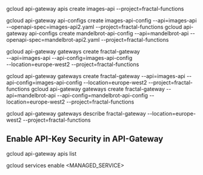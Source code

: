 gcloud api-gateway apis create images-api --project=fractal-functions

gcloud api-gateway api-configs create images-api-config --api=images-api --openapi-spec=images-api2.yaml --project=fractal-functions
gcloud api-gateway api-configs create mandelbrot-api-config --api=mandelbrot-api --openapi-spec=mandelbrot-api2.yaml --project=fractal-functions


gcloud api-gateway gateways create fractal-gateway \
--api=images-api --api-config=images-api-config \
--location=europe-west2 --project=fractal-functions


gcloud api-gateway gateways create fractal-gateway --api=images-api --api-config=images-api-config --location=europe-west2 --project=fractal-functions
gcloud api-gateway gateways create fractal-gateway --api=mandelbrot-api --api-config=mandelbrot-api-config --location=europe-west2 --project=fractal-functions


gcloud api-gateway gateways describe fractal-gateway   --location=europe-west2 --project=fractal-functions

## Enable API-Key Security in API-Gateway
gcloud api-gateway apis list

gcloud services enable <MANAGED_SERVICE>
